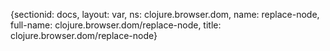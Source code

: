 {sectionid: docs, layout: var, ns: clojure.browser.dom, name: replace-node, full-name: clojure.browser.dom/replace-node,
  title: clojure.browser.dom/replace-node}
